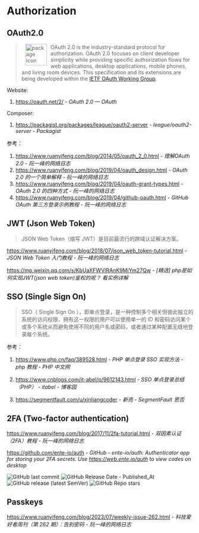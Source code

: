 # Authorization

## OAuth2.0

> <img src="https://oauth.net/images/oauth-logo-square.png" alt="package icon" loading="lazy" decoding="async" align="left" width="58" hspace="10" vspace="0" /> OAuth 2.0 is the industry-standard protocol for authorization. OAuth 2.0 focuses on client developer simplicity while providing specific authorization flows for web applications, desktop applications, mobile phones, and living room devices. This specification and its extensions are being developed within the [IETF OAuth Working Group](https://www.ietf.org/mailman/listinfo/oauth).

Website:

1. https://oauth.net/2/ - *OAuth 2.0 — OAuth*

Composer:
1. https://packagist.org/packages/league/oauth2-server - *league/oauth2-server - Packagist*

参考：

1. https://www.ruanyifeng.com/blog/2014/05/oauth_2_0.html - *理解OAuth 2.0 - 阮一峰的网络日志*
2. https://www.ruanyifeng.com/blog/2019/04/oauth_design.html - *OAuth 2.0 的一个简单解释 - 阮一峰的网络日志*
3. https://www.ruanyifeng.com/blog/2019/04/oauth-grant-types.html - *OAuth 2.0 的四种方式 - 阮一峰的网络日志*
4. https://www.ruanyifeng.com/blog/2019/04/github-oauth.html - *GitHub OAuth 第三方登录示例教程 - 阮一峰的网络日志*

## JWT (Json Web Token)

> JSON Web Token（缩写 JWT）是目前最流行的跨域认证解决方案。

https://www.ruanyifeng.com/blog/2018/07/json_web_token-tutorial.html - *JSON Web Token 入门教程 - 阮一峰的网络日志*

https://mp.weixin.qq.com/s/KbUaXFWVIRAnK9MiYm27Qw - *[精选] php是如何实现JWT(json web token)鉴权的呢？ 看实例详解*

## SSO (Single Sign On)

> SSO（ Single Sign On ），即单点登录，是一种控制多个相关但彼此独立的系统的访问权限，拥有这一权限的用户可以使用单一的 ID 和密码访问某个或多个系统从而避免使用不同的用户名或密码，或者通过某种配置无缝地登录每个系统。

参考：

1. https://www.php.cn/faq/389528.html - *PHP 单点登录 SSO 实现方法 - php 教程 - PHP 中文网*

2. https://www.cnblogs.com/it-abel/p/9612143.html - *SSO 单点登录总结（PHP） - itabel - 博客园*

3. https://segmentfault.com/u/xinliangcoder - *新亮 - SegmentFault 思否*

## 2FA (Two-factor authentication)

https://www.ruanyifeng.com/blog/2017/11/2fa-tutorial.html - *双因素认证（2FA）教程 - 阮一峰的网络日志*

https://github.com/ente-io/auth - *GitHub - ente-io/auth: Authenticator app for storing your 2FA secrets. Use https://web.ente.io/auth to view codes on desktop*

![GitHub last commit](https://badgen.net/github/last-commit/ente-io/auth?icon=github&color=blue)
![GitHub Release Date - Published_At](https://img.shields.io/github/release-date/ente-io/auth?display_date=published_at&logo=github)
![GitHub release (latest SemVer)](https://img.shields.io/github/v/release/ente-io/auth?logo=github)
![GitHub Repo stars](https://img.shields.io/github/stars/ente-io/auth?style=social)

## Passkeys

https://www.ruanyifeng.com/blog/2023/07/weekly-issue-262.html - *科技爱好者周刊（第 262 期）：告别密码 - 阮一峰的网络日志*
